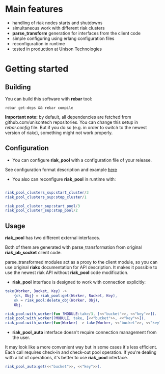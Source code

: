 Main features
=============

 * handling of riak nodes starts and shutdowns
 * simultaneous work with different riak clusters
 * **parse_transform** generation for interfaces from the client code
 * simple configuring using erlang configuration files
 * reconfiguration in runtime
 * tested in production at Unison Technologies

Getting started
===============

Building
--------

You can build this software with **rebar** tool:
```shell
rebar get-deps && rebar compile
```


**Important note:** by default, all dependencies are fetched
from github.com/unisontech repositories.
You can change this setup in _rebar.config_ file.
But if you do so (e.g. in order to switch to the newest version of riakc),
something might not work properly.

Configuration
-------------

* You can configure **riak_pool** with a configuration file of your release.

See configuration format description and example [here](etc/app.config)

* You also can reconfigure **riak_pool** in runtime with:

```erlang

riak_pool_clusters_sup:start_cluster/3
riak_pool_clusters_sup:stop_cluster/1

riak_pool_cluster_sup:start_pool/3
riak_pool_cluster_sup:stop_pool/2
```

Usage
-----

**riak_pool** has two different external interfaces.

Both of them are generated with parse_transformation from original
**riak_pb_socket** client code.

parse_transformed modules act as a proxy to the client
module, so you can use original **riakc** documentation for API description.
It makes it possible to use the newest riak API without **riak_pool**
code modification.

* **riak_pool** interface is designed to work with connection
explicitly:

```erlang
take(Worker, Bucket, Key) ->
    {ok, Obj} = riak_pool:get(Worker, Bucket, Key),
    ok = riak_pool:delete_obj(Worker, Obj),
    Obj.

riak_pool:with_worker(fun ?MODULE:take/3, [<<"bucket">>, <<"key">>]).
riak_pool:with_worker(?MODULE, take, [<<"bucket">>, <<"key">>]).
riak_pool:with_worker(fun(Worker) -> take(Worker, <<"bucket">>, <<"key">>) end).
```

* **riak_pool_auto** interface doesn't require connection management from the user.

It may look like a more convenient way but in some cases it's less efficient.
Each call requires check-in and check-out pool operation.
If you're dealing with a lot of operations, it's better to use
**riak_pool** interface.

```erlang
riak_pool_auto:get(<<"bucket">>, <<"key">>).
```
